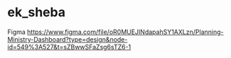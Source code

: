# ek_sheba


Figma 
https://www.figma.com/file/oR0MUEJINdapahSY1AXLzn/Planning-Ministry-Dashboard?type=design&node-id=549%3A527&t=sZBwwSFaZsg6sTZ6-1
